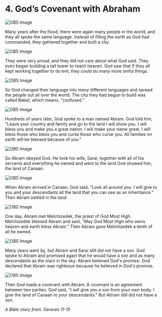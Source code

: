 # 4. God’s Covenant with Abraham

![OBS Image](https://cdn.door43.org/obs/jpg/360px/obs-en-04-01.jpg?direct&)

Many years after the flood, there were again many people in the world, and they all spoke the same language. Instead of filling the earth as God had commanded, they gathered together and built a city.

![OBS Image](https://cdn.door43.org/obs/jpg/360px/obs-en-04-02.jpg?direct&)

They were very proud, and they did not care about what God said. They even began building a tall tower to reach heaven. God saw that if they all kept working together to do evil, they could do many more sinful things.

![OBS Image](https://cdn.door43.org/obs/jpg/360px/obs-en-04-03.jpg?direct&)

So God changed their language into many different languages and spread the people out all over the world. The city they had begun to build was called Babel, which means, "confused."

![OBS Image](https://cdn.door43.org/obs/jpg/360px/obs-en-04-04.jpg?direct&)

Hundreds of years later, God spoke to a man named Abram. God told him, "Leave your country and family and go to the land I will show you. I will bless you and make you a great nation. I will make your name great. I will bless those who bless you and curse those who curse you. All families on earth will be blessed because of you."

![OBS Image](https://cdn.door43.org/obs/jpg/360px/obs-en-04-05.jpg?direct&)

So Abram obeyed God. He took his wife, Sarai, together with all of his servants and everything he owned and went to the land God showed him, the land of Canaan.

![OBS Image](https://cdn.door43.org/obs/jpg/360px/obs-en-04-06.jpg?direct&)

When Abram arrived in Canaan, God said, "Look all around you. I will give to you and your descendants all the land that you can see as an inheritance." Then Abram settled in the land.

![OBS Image](https://cdn.door43.org/obs/jpg/360px/obs-en-04-07.jpg?direct&)

One day, Abram met Melchizedek, the priest of God Most High. Melchizedek blessed Abram and said, "May God Most High who owns heaven and earth bless Abram." Then Abram gave Melchizedek a tenth of all he owned.

![OBS Image](https://cdn.door43.org/obs/jpg/360px/obs-en-04-08.jpg?direct&)

Many years went by, but Abram and Sarai still did not have a son. God spoke to Abram and promised again that he would have a son and as many descendants as the stars in the sky. Abram believed God's promise. God declared that Abram was righteous because he believed in God's promise.

![OBS Image](https://cdn.door43.org/obs/jpg/360px/obs-en-04-09.jpg?direct&)

Then God made a covenant with Abram. A covenant is an agreement between two parties. God said, "I will give you a son from your own body. I give the land of Canaan to your descendants." But Abram still did not have a son.

_A Bible story from: Genesis 11-15_
